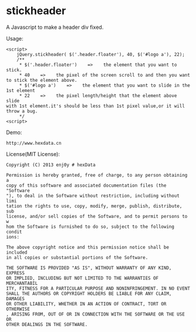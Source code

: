 stickheader
===========

A Javascript to make a header div fixed.


Usage:

    <script>
        jQuery.stickheader( $('.header.floater'), 40, $('#logo a'), 22);
        /**
         * $('.header.floater')    =>    the element that you want to stick.
         * 40    =>    the pixel of the screen scroll to and then you want
    to stick the element above.
         * $('#logo a')    =>    the element that you want to slide in the 
    1st element
         * 22    =>    the pixel length/height that the element above slide
    with 1st element.it's should be less than 1st pixel value,or it will throw a bug.
         */		
    <script>


Demo:

    http://www.hexdata.cn


License(MIT License):    

    Copyright (C) 2013 enj0y # hexData

    Permission is hereby granted, free of charge, to any person obtaining a
	copy of this software and associated documentation files (the "Software
	"), to deal in the Software without restriction, including without limi
	tation the rights to use, copy, modify, merge, publish, distribute, sub
	license, and/or sell copies of the Software, and to permit persons to w
	hom the Software is furnished to do so, subject to the following condit
	ions:

    The above copyright notice and this permission notice shall be included
	in all copies or substantial portions of the Software.

    THE SOFTWARE IS PROVIDED "AS IS", WITHOUT WARRANTY OF ANY KIND, EXPRESS
	OR IMPLIED, INCLUDING BUT NOT LIMITED TO THE WARRANTIES OF MERCHANTABIL
	ITY, FITNESS FOR A PARTICULAR PURPOSE AND NONINFRINGEMENT. IN NO EVENT 
	SHALL THE AUTHORS OR COPYRIGHT HOLDERS BE LIABLE FOR ANY CLAIM, DAMAGES
	OR OTHER LIABILITY, WHETHER IN AN ACTION OF CONTRACT, TORT OR OTHERWISE
	, ARISING FROM, OUT OF OR IN CONNECTION WITH THE SOFTWARE OR THE USE OR
	OTHER DEALINGS IN THE SOFTWARE.
